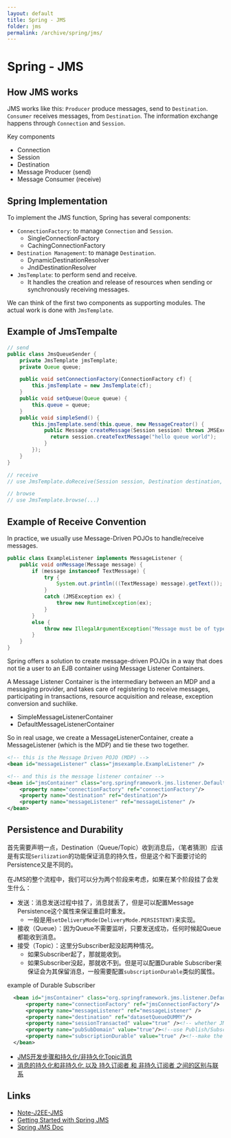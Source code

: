 ```yaml
---
layout: default
title: Spring - JMS
folder: jms
permalink: /archive/spring/jms/
---
```


# Spring - JMS

## How JMS works

JMS works like this: `Producer` produce messages, send to `Destination`. `Consumer` receives messages, from `Destination`. 
The information exchange happens through `Connection` and `Session`.

Key components
- Connection
- Session
- Destination
- Message Producer (send)
- Message Consumer (receive)

## Spring Implementation

To implement the JMS function, Spring has several components: 
- `ConnectionFactory`: to manage `Connection` and `Session`.
  - SingleConnectionFactory
  - CachingConnectionFactory
- `Destination Management`: to manage `Destination`.
  - DynamicDestinationResolver
  - JndiDestinationResolver
- `JmsTemplate`: to perform send and receive.
  - It handles the creation and release of resources when sending or synchronously receiving messages.

We can think of the first two components as supporting modules. The actual work is done with `JmsTemplate`.
  
## Example of JmsTempalte
~~~ java
// send
public class JmsQueueSender {
    private JmsTemplate jmsTemplate;
    private Queue queue;

    public void setConnectionFactory(ConnectionFactory cf) {
        this.jmsTemplate = new JmsTemplate(cf);
    }
    public void setQueue(Queue queue) {
        this.queue = queue;
    }
    public void simpleSend() {
        this.jmsTemplate.send(this.queue, new MessageCreator() {
            public Message createMessage(Session session) throws JMSException {
              return session.createTextMessage("hello queue world");
            }
        });
    }
}

// receive
// use JmsTemplate.doReceive(Session session, Destination destination, java.lang.String messageSelector)

// browse
// use JmsTemplate.browse(...)
~~~

## Example of Receive Convention

In practice, we usually use Message-Driven POJOs to handle/receive messages.

~~~ java
public class ExampleListener implements MessageListener {
    public void onMessage(Message message) {
        if (message instanceof TextMessage) {
            try {
                System.out.println(((TextMessage) message).getText());
            }
            catch (JMSException ex) {
                throw new RuntimeException(ex);
            }
        }
        else {
            throw new IllegalArgumentException("Message must be of type TextMessage");
        }
    }
}
~~~

Spring offers a solution to create message-driven POJOs in a way that does not tie a user to an EJB container using Message Listener Containers. 

A Message Listener Container is the intermediary between an MDP and a messaging provider, and takes care of registering to receive messages, participating in transactions, resource acquisition and release, exception conversion and suchlike.
- SimpleMessageListenerContainer
- DefaultMessageListenerContainer

So in real usage, we create a MessageListenerContainer, create a MessageListener (which is the MDP) and tie these two together.

~~~ xml
<!-- this is the Message Driven POJO (MDP) -->
<bean id="messageListener" class="jmsexample.ExampleListener" />

<!-- and this is the message listener container -->
<bean id="jmsContainer" class="org.springframework.jms.listener.DefaultMessageListenerContainer">
    <property name="connectionFactory" ref="connectionFactory"/>
    <property name="destination" ref="destination"/>
    <property name="messageListener" ref="messageListener" />
</bean>
~~~

## Persistence and Durability

首先需要声明一点，Destination（Queue/Topic）收到消息后，（笔者猜测）应该是有实现`Serilization`的功能保证消息的持久性，但是这个和下面要讨论的Persistence又是不同的。

在JMS的整个流程中，我们可以分为两个阶段来考虑，如果在某个阶段挂了会发生什么：
- 发送：消息发送过程中挂了，消息就丢了，但是可以配置Message Persistence这个属性来保证重启时重发。
  - 一般是用`setDeliveryMode(DeliveryMode.PERSISTENT)`来实现。
- 接收（Queue）：因为Queue不需要监听，只要发送成功，任何时候起Queue都能收到消息。
- 接受（Topic）：这里分Subscriber起没起两种情况。
  - 如果Subscriber起了，那就能收到。
  - 如果Subscriber没起，那就收不到。但是可以配置Durable Subscriber来保证会为其保留消息，一般需要配置`subscriptionDurable`类似的属性。

example of Durable Subscriber

~~~ xml
  <bean id="jmsContainer" class="org.springframework.jms.listener.DefaultMessageListenerContainer">
      <property name="connectionFactory" ref="jmsConnectionFactory"/>
      <property name="messageListener" ref="messageListener" />
      <property name="destination" ref="datasetQueueDUMMY"/>
      <property name="sessionTransacted" value="true" /><!-- whether JMS Sessions are transacted-->
      <property name="pubSubDomain" value="true"/><!--use Publish/Subscribe domain (Topics)-->
      <property name="subscriptionDurable" value="true" /><!--make the subscription durable-->
  </bean>
~~~

- [JMS开发步骤和持久化/非持久化Topic消息](https://www.cnblogs.com/xinhuaxuan/p/6105985.html)
- [消息的持久化和非持久化 以及 持久订阅者 和 非持久订阅者 之间的区别与联系](https://www.cnblogs.com/hapjin/p/5644402.html)

## Links

- [Note-J2EE-JMS](http://chennanni.github.io/note-tech/archive/j2ee/jms/)
- [Getting Started with Spring JMS](http://www.baeldung.com/spring-jms)
- [Spring JMS Doc](https://docs.spring.io/spring/docs/3.0.x/spring-framework-reference/html/jms.html)
